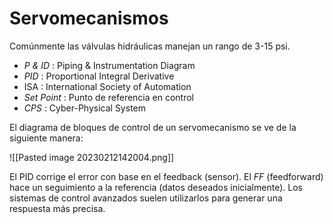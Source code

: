 # Servomecanismos


Comúnmente las válvulas hidráulicas manejan un rango de 3-15 psi.

- _P & ID_ : Piping & Instrumentation Diagram
- _PID_ : Proportional Integral Derivative
- ISA : International Society of Automation
- _Set Point_ : Punto de referencia en control
- _CPS_ : Cyber-Physical System

El diagrama de bloques de control de un servomecanismo se ve de la siguiente manera:

![[Pasted image 20230212142004.png]]

El PID corrige el error con base en el feedback (sensor).
El _FF_ (feedforward) hace un seguimiento a la referencia (datos deseados inicialmente). Los sistemas de control avanzados suelen utilizarlos para generar una respuesta más precisa.